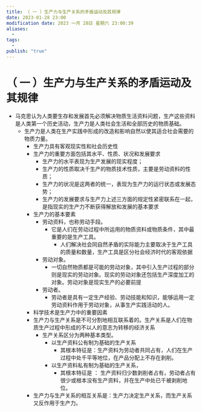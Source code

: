 ```yaml
---
title: （ 一 ）生产力与生产关系的矛盾运动及其规律
date: 2023-01-28 23:00
modification date: 2023 一月 28日 星期六 23:00:39
aliases:
  - 
tags:
  - 
publish: "true"
---
```


# （ 一 ）生产力与生产关系的矛盾运动及其规律

- 马克思认为人类要生存和发展首先必须解决物质生活资料问题，生产这些资料是人类第一个历史活动，生产力是人类社会生活和全部历史的物质基础。
	- 生产力是人类在生产实践中形成的改造和影响自然以使其适合社会需要的物质力量。
		- 生产力具有客观现实性和社会历史性
		- 生产力的重要方面包括其水平、性质、状况和发展要求
			- 生产力的水平表现为生产发展的现实程度；
			- 生产力的性质取决千生产的物质技术性质，主要是劳动资料的性质；
			- 生产力的状况是这两者的统一，表现为生产力的运行状态或发展态势；
			- 生产力的发展要求与生产力上述三方面的规定性紧密联系在一起，是指现实的生产力不断获得解放和发展的基本要求
		- 生产力的基本要素
			- 劳动资料，也称劳动手段。
				- 它是人们在劳动过程中所运用的物质资料或物质条件，其中最重要的是生产工具。
					- 人们解决社会同自然矛盾的实际能力主要取决于生产工具的质量和数量，生产工具是区分社会经济时代的客观依据
			- 劳动对象。
				- 一切自然物质都是可能的劳动对象，其中引入生产过程的部分则是现实的劳动对象。现实的劳动对象还包括生产深度加工的对象。劳动对象是现实生产的必要前提
			- 劳动者。
				- 劳动者是具有一定生产经验、劳动技能和知识，能够运用一定劳动资料作用于劳动对象，从事生产实践活动的人。
		- 科学技术是生产力中的重要因素
		- 生产力与生产关系是不可分割地相互联系着的。生产关系是人们在物质生产过程中形成的不以人的意志为转移的经济关系
			- 生产关系区分为两种基本类型。
				- 以生产资料公有制为基础的生产关系
					- 其根本特征是：生产资料为劳动者共同占有，人们在生产过程中处千平等地位，在产品分配上不存在剥削。
				- 以生产资料私有制为基础的生产关系，
					- 其根本特征是 ： 生产资料归少数剥削者占有，劳动者占有很少或根本没有生产资料，并在生产中处已千被剥削地位。
		- 生产力与生产关系的相互关系是：生产力决定生产关系，而生产关系又反作用于生产力。